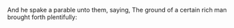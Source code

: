 And he spake a parable unto them, saying, The ground of a certain rich man brought forth plentifully:
